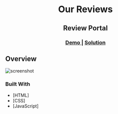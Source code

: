 <h1 align="center">Our Reviews</h1>
<h2 align="center">Review Portal</h2>
<div align="center">
  <h3>
    <a href="https://elkorf-reviews.netlify.app/">
      Demo
    </a>
    <span> | </span>
    <a href="https://github.com/elkorf/JavaScript-Projects/tree/master/All-Projects/reviews/">
      Solution
    </a>
  </h3>
</div>

## Overview

![screenshot](https://github.com/elkorf/JavaScript-Projects/blob/master/All-Projects/reviews/Output-SS.PNG)

### Built With

- [HTML]
- [CSS]
- [JavaScript]
